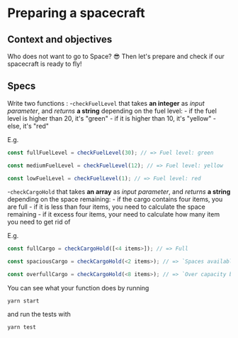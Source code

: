 # Preparing a spacecraft

## Context and objectives

Who does not want to go to Space? 😎 Then let's prepare and check if our spacecraft is ready to fly!

## Specs

Write two functions :
  -`checkFuelLevel` that takes **an integer** as _input parameter_, and _returns_ **a string** depending on the fuel level:
    - if the fuel level is higher than 20, it's "green"
    - if it is higher than 10, it's "yellow"
    - else, it's "red"

  E.g.

  ```javascript
  const fullFuelLevel = checkFuelLevel(30); // => Fuel level: green

  const mediumFuelLevel = checkFuelLevel(12); // => Fuel level: yellow

  const lowFuelLevel = checkFuelLevel(1); // => Fuel level: red
  ```

  -`checkCargoHold` that takes **an array** as _input parameter_, and _returns_ **a string** depending on the space remaining:
    - if the cargo contains four items, you are full
    - if it is less than four items, you need to calculate the space remaining
    - if it excess four items, your need to calculate how many item you need to get rid of

  E.g.

  ```javascript
  const fullCargo = checkCargoHold([<4 items>]); // => Full

  const spaciousCargo = checkCargoHold(<2 items>); // => `Spaces available: 2`

  const overfullCargo = checkCargoHold(<8 items>); // => `Over capacity by 4 items.`
  ```

You can see what your function does by running

```shell
yarn start
```

and run the tests with

```shell
yarn test
```
